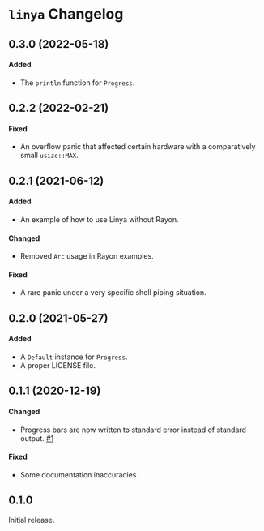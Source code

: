 # `linya` Changelog

## 0.3.0 (2022-05-18)

#### Added

- The `println` function for `Progress`.

## 0.2.2 (2022-02-21)

#### Fixed

- An overflow panic that affected certain hardware with a comparatively small `usize::MAX`.

## 0.2.1 (2021-06-12)

#### Added

- An example of how to use Linya without Rayon.

#### Changed

- Removed `Arc` usage in Rayon examples.

#### Fixed

- A rare panic under a very specific shell piping situation.

## 0.2.0 (2021-05-27)

#### Added

- A `Default` instance for `Progress`.
- A proper LICENSE file.

## 0.1.1 (2020-12-19)

#### Changed

- Progress bars are now written to standard error instead of standard output. [#1]

#### Fixed

- Some documentation inaccuracies.

[#1]: https://github.com/fosskers/linya/pull/1

## 0.1.0

Initial release.
